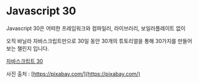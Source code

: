 # Javascript 30


Javascript 30은 어떠한 프레임워크와 컴파일러, 라이브러리, 보일러플레이트 없이 


오직 바닐라 자바스크립트만으로 30일 동안 30개의 튜토리얼을 통해 30가지를 만들어 보는 챌린지 입니다.



[자바스크립트 30](https://javascript30.com/)


사진 출처 : [https://pixabay.com/](https://pixabay.com/)
